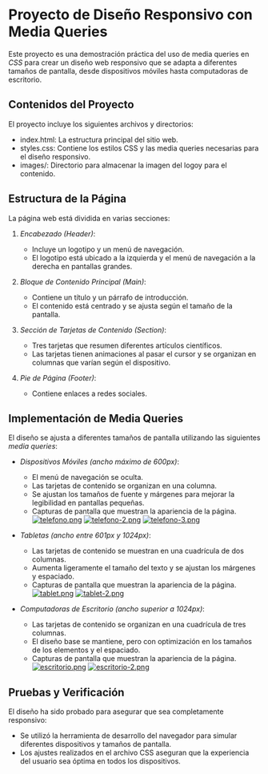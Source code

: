 # Proyecto de Diseño Responsivo con Media Queries

Este proyecto es una demostración práctica del uso de media queries en *CSS* para crear un diseño web responsivo que se adapta a diferentes tamaños de pantalla, desde dispositivos móviles hasta computadoras de escritorio.

## Contenidos del Proyecto

El proyecto incluye los siguientes archivos y directorios:

- index.html: La estructura principal del sitio web.
- styles.css: Contiene los estilos CSS y las media queries necesarias para el diseño responsivo.
- images/: Directorio para almacenar la imagen del logoy para el contenido.

## Estructura de la Página

La página web está dividida en varias secciones:

1. *Encabezado (Header)*:
   - Incluye un logotipo y un menú de navegación.
   - El logotipo está ubicado a la izquierda y el menú de navegación a la derecha en pantallas grandes.

2. *Bloque de Contenido Principal (Main)*:
   - Contiene un título y un párrafo de introducción.
   - El contenido está centrado y se ajusta según el tamaño de la pantalla.

3. *Sección de Tarjetas de Contenido (Section)*:
   - Tres tarjetas que resumen diferentes artículos científicos.
   - Las tarjetas tienen animaciones al pasar el cursor y se organizan en columnas que varían según el dispositivo.

4. *Pie de Página (Footer)*:
   - Contiene enlaces a redes sociales.

## Implementación de Media Queries

El diseño se ajusta a diferentes tamaños de pantalla utilizando las siguientes *media queries*:

- *Dispositivos Móviles (ancho máximo de 600px)*:
  - El menú de navegación se oculta.
  - Las tarjetas de contenido se organizan en una columna.
  - Se ajustan los tamaños de fuente y márgenes para mejorar la legibilidad en pantallas pequeñas.
  - Capturas de pantalla que muestran la apariencia de la página.
    [![telefono.png](https://i.postimg.cc/0yGTq9V2/telefono.png)](https://postimg.cc/RWFs7xrj)
    [![telefono-2.png](https://i.postimg.cc/DZNDc0w5/telefono-2.png)](https://postimg.cc/8Jhtp1Wr)
    [![telefono-3.png](https://i.postimg.cc/R0X2NXrk/telefono-3.png)](https://postimg.cc/HJ86N0kz)
 
- *Tabletas (ancho entre 601px y 1024px)*:
  - Las tarjetas de contenido se muestran en una cuadrícula de dos columnas.
  - Aumenta ligeramente el tamaño del texto y se ajustan los márgenes y espaciado.
  - Capturas de pantalla que muestran la apariencia de la página.
    [![tablet.png](https://i.postimg.cc/gj67tpwp/tablet.png)](https://postimg.cc/V0m453BZ)
    [![tablet-2.png](https://i.postimg.cc/nhfy5XYP/tablet-2.png)](https://postimg.cc/Xpx1B7Pf)

- *Computadoras de Escritorio (ancho superior a 1024px)*:
  - Las tarjetas de contenido se organizan en una cuadrícula de tres columnas.
  - El diseño base se mantiene, pero con optimización en los tamaños de los elementos y el espaciado.
  - Capturas de pantalla que muestran la apariencia de la página.
    [![escritorio.png](https://i.postimg.cc/k4Gz8KqB/escritorio.png)](https://postimg.cc/MMk9JccS)
    [![escritorio-2.png](https://i.postimg.cc/fbw6z1P7/escritorio-2.png)](https://postimg.cc/mP5dVpBh)

## Pruebas y Verificación

El diseño ha sido probado para asegurar que sea completamente responsivo:

- Se utilizó la herramienta de desarrollo del navegador para simular diferentes dispositivos y tamaños de pantalla.
- Los ajustes realizados en el archivo CSS aseguran que la experiencia del usuario sea óptima en todos los dispositivos.



